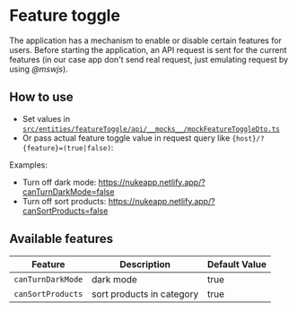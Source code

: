 # Feature toggle

The application has a mechanism to enable or disable certain features for users. Before starting the application, an API request is sent for the current features (in our case app don't send real request, just emulating request by using _@mswjs_).

## How to use

- Set values in [`src/entities/featureToggle/api/__mocks__/mockFeatureToggleDto.ts`](/src/entities/featureToggle/api/__mocks__/featureToggleHandlers.ts)
- Or pass actual feature toggle value in request query like `{host}/?{feature}=(true|false)`:

Examples:

- Turn off dark mode: https://nukeapp.netlify.app/?canTurnDarkMode=false
- Turn off sort products: https://nukeapp.netlify.app/?canSortProducts=false

## Available features

| Feature   | Description   | Default Value |
|-----------|---------------|---------------|
| `canTurnDarkMode`  | dark mode  | true          |
| `canSortProducts`  | sort products in category      | true          |
